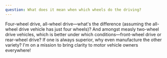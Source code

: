 ```yaml
---
question: What does it mean when which wheels do the driving?
---
```


Four-wheel drive, all-wheel drive—what's the difference (assuming the all-wheel drive vehicle has just four wheels)? And amongst measly two-wheel drive vehicles, which is better under which conditions—front-wheel drive or rear-wheel drive? If one is always superior, why even manufacture the other variety? I'm on a mission to bring clarity to motor vehicle owners everywhere!

